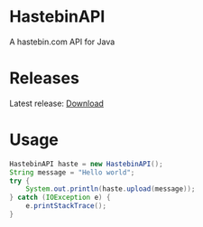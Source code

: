 # HastebinAPI
A hastebin.com API for Java

# Releases
Latest release: [Download](https://github.com/xskq/HastebinAPI/releases/latest)

# Usage

```java 
HastebinAPI haste = new HastebinAPI();
String message = "Hello world";
try {
    System.out.println(haste.upload(message));
} catch (IOException e) {
    e.printStackTrace();
}
```